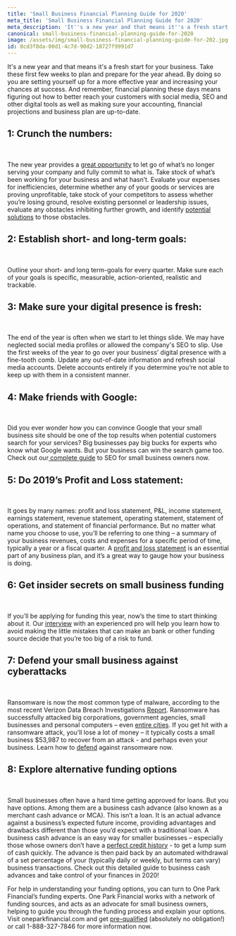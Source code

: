 ```yaml
---
title: 'Small Business Financial Planning Guide for 2020'
meta_title: 'Small Business Financial Planning Guide for 2020'
meta_description: 'It''s a new year and that means it''s a fresh start for your small business. Take these first few weeks to plan and prepare for the year ahead.'
canonical: small-business-financial-planning-guide-for-2020
image: /assets/img/small-business-financial-planning-guide-for-202.jpg
id: 8cd3f8da-00d1-4c7d-90d2-18727f9991d7
---
```

<p>It's a new year and that means it's a fresh start for your business. Take these first few weeks to&nbsp;plan and prepare&nbsp;for the year ahead. By doing so you are setting yourself up for a more effective year and increasing your chances at success. And remember, financial planning these days means figuring out how to better reach your customers with social media, SEO and other digital tools as well as making sure your accounting, financial projections and business plan are up-to-date.</p>

## 1: Crunch the numbers:
<br />
<p>The new year provides a&nbsp;<a href="https://www.oneparkfinancial.com/pre-qualification">great opportunity</a>&nbsp;to let go of what&rsquo;s no longer serving your company and fully commit to what is.&nbsp;Take stock of what&rsquo;s been working for your business and what hasn&rsquo;t. Evaluate your expenses for inefficiencies, determine whether any of your goods or services are proving unprofitable, take stock of your competitors to assess whether you&rsquo;re losing ground, resolve existing personnel or leadership issues, evaluate any obstacles inhibiting further growth, and identify&nbsp;<a href="https://www.oneparkfinancial.com/">potential solutions</a>&nbsp;to those obstacles.</p>

## 2: Establish short- and long-term goals:
<br />
<p>Outline your short- and long term-goals for every quarter. Make sure each of your goals is specific, measurable, action-oriented, realistic and trackable.</p>

## 3: Make sure your digital presence is fresh:
<br />
<p>The end of the year is often when we start to let things slide. We may have neglected social media profiles or allowed the company's SEO&nbsp;to slip. Use the first&nbsp;weeks of the year to go over your business&rsquo; digital presence with a fine-tooth comb. Update any out-of-date information and&nbsp;refresh social media accounts. Delete accounts entirely if you determine you&rsquo;re not able to keep up with them in a consistent manner.</p>

## 4: Make friends with Google:
<br />
<p>Did you ever wonder how you can convince Google that your small business site should be one of the top results when potential customers search for your services? Big businesses pay big bucks for experts who know what Google wants. But your business can win the search game too. Check out our<a href="https://www.oneparkfinancial.com/blog/seo-for-small-businesses-how-to-rank-high-on-google"> complete guide</a> to SEO for small business owners now.</p>

## 5: Do 2019&rsquo;s Profit and Loss statement:
<br />
<p>It goes by many names: profit and loss statement, P&amp;L, income statement, earnings statement, revenue statement, operating statement, statement of operations, and statement of financial performance. But no matter what name you choose to use, you&rsquo;ll be referring to one thing &ndash; a summary of your business revenues, costs and expenses for a specific period of time, typically a year or a fiscal quarter. A <a href="https://www.oneparkfinancial.com/blog/understanding-your-small-business-profit-and-loss-statement">profit and loss statement</a> is an essential part of any business plan, and it&rsquo;s a great way to gauge how your business is doing.</p>

## 6: Get insider secrets on small business funding
<br />
<p>If you&rsquo;ll be applying for funding this year, now&rsquo;s the time to start thinking about it. Our <a href="https://www.oneparkfinancial.com/blog/ask-an-underwriter-8-tips-before-applying-for-small-business-funding">interview</a> with an experienced pro will help you learn how to avoid making the little mistakes that can make an bank or other funding source decide that you&rsquo;re too big of a risk to fund.</p>

## 7: Defend your small business against cyberattacks
<br />
<p>Ransomware is now the most common type of malware, according to the most recent Verizon Data Breach Investigations&nbsp;<a href="https://enterprise.verizon.com/verizon-insights-lab/dbir/tool/">Report</a>. Ransomware has successfully attacked big corporations, government agencies, small businesses and personal computers &ndash; even&nbsp;<a href="https://www.cnn.com/2019/04/06/politics/albany-new-york-ransomware-attack/index.html">entire cities</a>. If you get hit with a ransomware attack, you&rsquo;ll lose a lot of money &ndash; it typically costs a small business $53,987 to recover from an attack - and perhaps even your business. Learn how to <a href="https://www.oneparkfinancial.com/blog/defending-your-small-business-against-ransomware">defend</a> against ransomware now.</p>

## 8: Explore alternative funding options
<br />
<p>Small businesses often have a hard time getting approved for loans. But you have options. Among them are a business cash advance (also known as a merchant cash advance or MCA). This isn&rsquo;t a loan. It is an actual advance against a business&rsquo;s expected future income, providing advantages and drawbacks different than those you&rsquo;d expect with a traditional loan. A business cash advance is an easy way for smaller businesses &ndash; especially those whose owners don&rsquo;t have a&nbsp;<a href="https://www.oneparkfinancial.com/how-it-works">perfect credit history</a>&nbsp;- to get a lump sum of cash quickly. The advance is then paid back by an automated withdrawal of a set percentage of your (typically daily or weekly, but terms can vary) business transactions. Check out this detailed guide to business cash advances and take control of your finances in 2020!</p>

<p>For help in understanding your funding options, you can turn to One Park Financial&rsquo;s funding experts. One Park Financial works with a network of funding sources, and acts as an advocate for small business owners, helping to guide you through the funding process and explain your options. Visit oneparkfinancial.com and get&nbsp;<a href="https://www.oneparkfinancial.com/pre-qualification">pre-qualified</a>&nbsp;(absolutely no obligation!) or call 1-888-327-7846 for more information now.</p>